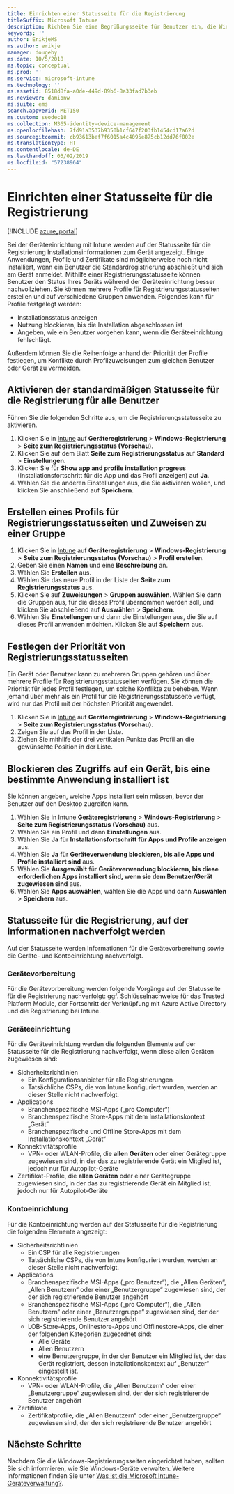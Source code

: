 ```yaml
---
title: Einrichten einer Statusseite für die Registrierung
titleSuffix: Microsoft Intune
description: Richten Sie eine Begrüßungsseite für Benutzer ein, die Windows 10-Geräte registrieren.
keywords: ''
author: ErikjeMS
ms.author: erikje
manager: dougeby
ms.date: 10/5/2018
ms.topic: conceptual
ms.prod: ''
ms.service: microsoft-intune
ms.technology: ''
ms.assetid: 8518d8fa-a0de-449d-89b6-8a33fad7b3eb
ms.reviewer: damionw
ms.suite: ems
search.appverid: MET150
ms.custom: seodec18
ms.collection: M365-identity-device-management
ms.openlocfilehash: 7fd91a3537b9350b1cf647f203fb1454cd17a62d
ms.sourcegitcommit: cb93613bef7f6015a4c4095e875cb12dd76f002e
ms.translationtype: HT
ms.contentlocale: de-DE
ms.lasthandoff: 03/02/2019
ms.locfileid: "57238964"
---
```

# <a name="set-up-an-enrollment-status-page"></a>Einrichten einer Statusseite für die Registrierung
 
[!INCLUDE [azure_portal](./includes/azure_portal.md)]
 
Bei der Geräteeinrichtung mit Intune werden auf der Statusseite für die Registrierung Installationsinformationen zum Gerät angezeigt. Einige Anwendungen, Profile und Zertifikate sind möglicherweise noch nicht installiert, wenn ein Benutzer die Standardregistrierung abschließt und sich am Gerät anmeldet. Mithilfe einer Registrierungsstatusseite können Benutzer den Status Ihres Geräts während der Geräteeinrichtung besser nachvollziehen. Sie können mehrere Profile für Registrierungsstatusseiten erstellen und auf verschiedene Gruppen anwenden. Folgendes kann für Profile festgelegt werden:
- Installationsstatus anzeigen
- Nutzung blockieren, bis die Installation abgeschlossen ist
- Angeben, wie ein Benutzer vorgehen kann, wenn die Geräteeinrichtung fehlschlägt.

Außerdem können Sie die Reihenfolge anhand der Priorität der Profile festlegen, um Konflikte durch Profilzuweisungen zum gleichen Benutzer oder Gerät zu vermeiden.

 
## <a name="turn-on-default-enrollment-status-page-for-all-users"></a>Aktivieren der standardmäßigen Statusseite für die Registrierung für alle Benutzer

Führen Sie die folgenden Schritte aus, um die Registrierungsstatusseite zu aktivieren.
 
1. Klicken Sie in [Intune](https://aka.ms/intuneportal) auf **Geräteregistrierung** > **Windows-Registrierung** > **Seite zum Registrierungsstatus (Vorschau)**.
2. Klicken Sie auf dem Blatt **Seite zum Registrierungsstatus** auf **Standard** > **Einstellungen**.
3. Klicken Sie für **Show app and profile installation progress** (Installationsfortschritt für die App und das Profil anzeigen) auf **Ja**.
4. Wählen Sie die anderen Einstellungen aus, die Sie aktivieren wollen, und klicken Sie anschließend auf **Speichern**.

## <a name="create-enrollment-status-page-profile-and-assign-to-a-group"></a>Erstellen eines Profils für Registrierungsstatusseiten und Zuweisen zu einer Gruppe

1. Klicken Sie in [Intune](https://aka.ms/intuneportal) auf **Geräteregistrierung** > **Windows-Registrierung** > **Seite zum Registrierungsstatus (Vorschau)** > **Profil erstellen**.
2. Geben Sie einen **Namen** und eine **Beschreibung** an.
3. Wählen Sie **Erstellen** aus.
4. Wählen Sie das neue Profil in der Liste der **Seite zum Registrierungsstatus** aus.
5. Klicken Sie auf **Zuweisungen** > **Gruppen auswählen**. Wählen Sie dann die Gruppen aus, für die dieses Profil übernommen werden soll, und klicken Sie abschließend auf **Auswählen** > **Speichern**.
6. Wählen Sie **Einstellungen** und dann die Einstellungen aus, die Sie auf dieses Profil anwenden möchten. Klicken Sie auf **Speichern** aus.

## <a name="set-the-enrollment-status-page-priority"></a>Festlegen der Priorität von Registrierungsstatusseiten

Ein Gerät oder Benutzer kann zu mehreren Gruppen gehören und über mehrere Profile für Registrierungsstatusseiten verfügen. Sie können die Priorität für jedes Profil festlegen, um solche Konflikte zu beheben. Wenn jemand über mehr als ein Profil für die Registrierungsstatusseite verfügt, wird nur das Profil mit der höchsten Priorität angewendet.

1. Klicken Sie in [Intune](https://aka.ms/intuneportal) auf **Geräteregistrierung** > **Windows-Registrierung** > **Seite zum Registrierungsstatus (Vorschau)**.
2. Zeigen Sie auf das Profil in der Liste.
3. Ziehen Sie mithilfe der drei vertikalen Punkte das Profil an die gewünschte Position in der Liste.

## <a name="block-access-to-a-device-until-a-specific-application-is-installed"></a>Blockieren des Zugriffs auf ein Gerät, bis eine bestimmte Anwendung installiert ist

Sie können angeben, welche Apps installiert sein müssen, bevor der Benutzer auf den Desktop zugreifen kann.

1. Wählen Sie in Intune **Geräteregistrierung** > **Windows-Registrierung** > **Seite zum Registrierungsstatus (Vorschau)** aus.
2. Wählen Sie ein Profil und dann **Einstellungen** aus.
3. Wählen Sie **Ja** für **Installationsfortschritt für Apps und Profile anzeigen** aus.
4. Wählen Sie **Ja** für **Geräteverwendung blockieren, bis alle Apps und Profile installiert sind** aus.
5. Wählen Sie **Ausgewählt** für **Geräteverwendung blockieren, bis diese erforderlichen Apps installiert sind, wenn sie dem Benutzer/Gerät zugewiesen sind** aus.
 6. Wählen Sie **Apps auswählen**, wählen Sie die Apps und dann **Auswählen** > **Speichern** aus.

## <a name="enrollment-status-page-tracking-information"></a>Statusseite für die Registrierung, auf der Informationen nachverfolgt werden

Auf der Statusseite werden Informationen für die Gerätevorbereitung sowie die Geräte- und Kontoeinrichtung nachverfolgt.

### <a name="device-preparation"></a>Gerätevorbereitung

Für die Gerätevorbereitung werden folgende Vorgänge auf der Statusseite für die Registrierung nachverfolgt: ggf. Schlüsselnachweise für das Trusted Platform Module, der Fortschritt der Verknüpfung mit Azure Active Directory und die Registrierung bei Intune.

### <a name="device-setup"></a>Geräteeinrichtung

Für die Geräteeinrichtung werden die folgenden Elemente auf der Statusseite für die Registrierung nachverfolgt, wenn diese allen Geräten zugewiesen sind:
- Sicherheitsrichtlinien
    - Ein Konfigurationsanbieter für alle Registrierungen
    - Tatsächliche CSPs, die von Intune konfiguriert wurden, werden an dieser Stelle nicht nachverfolgt.
- Applications
    - Branchenspezifische MSI-Apps („pro Computer“)
    - Branchenspezifische Store-Apps mit dem Installationskontext „Gerät“
    - Branchenspezifische und Offline Store-Apps mit dem Installationskontext „Gerät“
- Konnektivitätsprofile
    - VPN- oder WLAN-Profile, die **allen Geräten** oder einer Gerätegruppe zugewiesen sind, in der das zu registrierende Gerät ein Mitglied ist, jedoch nur für Autopilot-Geräte
- Zertifikat-Profile, die **allen Geräten** oder einer Gerätegruppe zugewiesen sind, in der das zu registrierende Gerät ein Mitglied ist, jedoch nur für Autopilot-Geräte

### <a name="account-setup"></a>Kontoeinrichtung
Für die Kontoeinrichtung werden auf der Statusseite für die Registrierung die folgenden Elemente angezeigt:
- Sicherheitsrichtlinien
    - Ein CSP für alle Registrierungen
    - Tatsächliche CSPs, die von Intune konfiguriert wurden, werden an dieser Stelle nicht nachverfolgt.
- Applications
    - Branchenspezifische MSI-Apps („pro Benutzer“), die „Allen Geräten“, „Allen Benutzern“ oder einer „Benutzergruppe“ zugewiesen sind, der der sich registrierende Benutzer angehört
    - Branchenspezifische MSI-Apps („pro Computer“), die „Allen Benutzern“ oder einer „Benutzergruppe“ zugewiesen sind, der der sich registrierende Benutzer angehört
    - LOB-Store-Apps, Onlinestore-Apps und Offlinestore-Apps, die einer der folgenden Kategorien zugeordnet sind:
        - Alle Geräte
        - Allen Benutzern
        - eine Benutzergruppe, in der der Benutzer ein Mitglied ist, der das Gerät registriert, dessen Installationskontext auf „Benutzer“ eingestellt ist.
- Konnektivitätsprofile
    - VPN- oder WLAN-Profile, die „Allen Benutzern“ oder einer „Benutzergruppe“ zugewiesen sind, der der sich registrierende Benutzer angehört
- Zertifikate
    - Zertifikatprofile, die „Allen Benutzern“ oder einer „Benutzergruppe“ zugewiesen sind, der der sich registrierende Benutzer angehört

## <a name="next-steps"></a>Nächste Schritte
Nachdem Sie die Windows-Registrierungsseiten eingerichtet haben, sollten Sie sich informieren, wie Sie Windows-Geräte verwalten. Weitere Informationen finden Sie unter [Was ist die Microsoft Intune-Geräteverwaltung?](https://docs.microsoft.com/intune/device-management).
